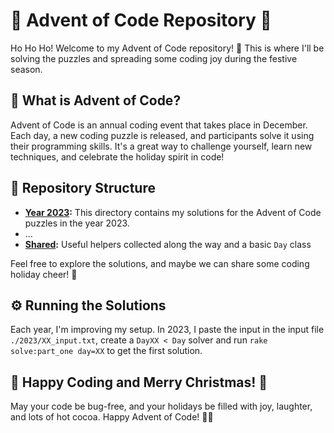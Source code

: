 # 🎄 Advent of Code Repository 🎅

Ho Ho Ho! Welcome to my Advent of Code repository! 🌟 This is where I'll be solving the puzzles and spreading some coding joy during the festive season.

## 📅 What is Advent of Code?

Advent of Code is an annual coding event that takes place in December. Each day, a new coding puzzle is released, and participants solve it using their programming skills. It's a great way to challenge yourself, learn new techniques, and celebrate the holiday spirit in code!

## 🚀 Repository Structure

- **[Year 2023](./2023/):** This directory contains my solutions for the Advent of Code puzzles in the year 2023.
- ...
- **[Shared](./shared):** Useful helpers collected along the way and a basic `Day` class

Feel free to explore the solutions, and maybe we can share some coding holiday cheer! 🎉

## ⚙️ Running the Solutions

Each year, I'm improving my setup. In 2023, I paste the input in the input file `./2023/XX_input.txt`, create a `DayXX < Day` solver and run `rake solve:part_one day=XX` to get the first solution.

## 🎅 Happy Coding and Merry Christmas! 🎁

May your code be bug-free, and your holidays be filled with joy, laughter, and lots of hot cocoa. Happy Advent of Code! 🚀✨
